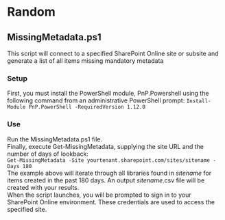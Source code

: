 # Random
## MissingMetadata.ps1
This script will connect to a specified SharePoint Online site or subsite and generate a list of all items missing mandatory metadata  
### Setup
First, you must install the PowerShell module, PnP.Powershell using the following command from an administrative PowerShell prompt:
```Install-Module PnP.PowerShell -RequiredVersion 1.12.0```  
### Use
Run the MissingMetadata.ps1 file.  
Finally, execute Get-MissingMetadata, supplying the site URL and the number of days of lookback:  
```Get-MissingMetadata -Site yourtenant.sharepoint.com/sites/sitename -Days 180```  
The example above will iterate through all libraries found in _sitename_ for items created in the past 180 days.  An output _sitename_.csv file will be created with your results.  
When the script launches, you will be prompted to sign in to your SharePoint Online environment.  These credentials are used to access the specified site.  
